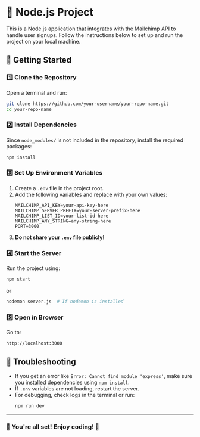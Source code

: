 # 📌 Node.js Project

This is a Node.js application that integrates with the Mailchimp API to handle user signups. Follow the instructions below to set up and run the project on your local machine.

## 🚀 Getting Started

### 1️⃣ Clone the Repository
Open a terminal and run:
```bash
git clone https://github.com/your-username/your-repo-name.git
cd your-repo-name
```

### 2️⃣ Install Dependencies
Since `node_modules/` is not included in the repository, install the required packages:
```bash
npm install
```

### 3️⃣ Set Up Environment Variables
1. Create a `.env` file in the project root.
2. Add the following variables and replace with your own values:
   ```env
   MAILCHIMP_API_KEY=your-api-key-here
   MAILCHIMP_SERVER_PREFIX=your-server-prefix-here
   MAILCHIMP_LIST_ID=your-list-id-here
   MAILCHIMP_ANY_STRING=any-string-here
   PORT=3000
   ```
3. **Do not share your `.env` file publicly!**

### 4️⃣ Start the Server
Run the project using:
```bash
npm start
```
or
```bash
nodemon server.js  # If nodemon is installed
```

### 5️⃣ Open in Browser
Go to:
```
http://localhost:3000
```

## 🔧 Troubleshooting
- If you get an error like `Error: Cannot find module 'express'`, make sure you installed dependencies using `npm install`.
- If `.env` variables are not loading, restart the server.
- For debugging, check logs in the terminal or run:
  ```bash
  npm run dev
  ```

---
### 🎯 You're all set! Enjoy coding! 🚀

